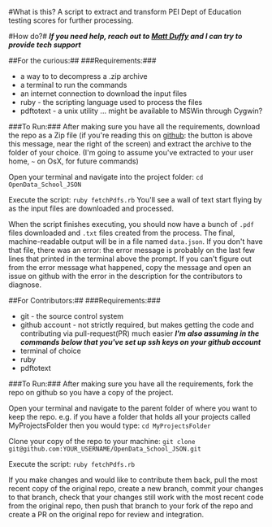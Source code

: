 #What is this?
A script to extract and transform PEI Dept of Education testing scores for further processing.

#How do?#
***If you need help, reach out to [Matt Duffy](https://github.com/2manyprojects2littletime) and I can try to provide tech support***

##For the curious:##
###Requirements:###
* a way to to decompress a .zip archive
* a terminal to run the commands
* an internet connection to download the input files
* ruby - the scripting language used to process the files
* pdftotext - a unix utility ... might be available to MSWin through Cygwin?

###To Run:###
After making sure you have all the requirements, download the repo as a Zip file (if you're reading this on [github](https://github.com/mcwright/OpenData_School_JSON): the button is above this message, near the right of the screen) and extract the archive to the folder of your choice. (I'm going to assume you've extracted to your user home, `~` on OsX, for future commands)

Open your terminal and navigate into the project folder:
`cd OpenData_School_JSON`

Execute the script:
`ruby fetchPdfs.rb`
You'll see a wall of text start flying by as the input files are downloaded and processed.

When the script finishes executing, you should now have a bunch of `.pdf` files downloaded and `.txt` files created from the process.  The final, machine-readable output will be in a file named `data.json`. If you don't have that file, there was an error: the error message is probably on the last few lines that printed in the terminal above the prompt.  If you can't figure out from the error message what happened, copy the message and open an issue on github with the error in the description for the contributors to diagnose.

##For Contributors:##
###Requirements:###
* git - the source control system
* github account - not strictly required, but makes getting the code and contributing via pull-request(PR) much easier ***I'm also assuming in the commands below that you've set up ssh keys on your github account***
* terminal of choice
* ruby
* pdftotext

###To Run:###
After making sure you have all the requirements, fork the repo on github so you have a copy of the project.

Open your terminal and navigate to the parent folder of where you want to keep the repo. e.g. if you have a folder that holds all your projects called MyProjectsFolder then you would type:
`cd MyProjectsFolder`

Clone your copy of the repo to your machine:
`git clone git@github.com:YOUR_USERNAME/OpenData_School_JSON.git`

Execute the script:
`ruby fetchPdfs.rb`

If you make changes and would like to contribute them back, pull the most recent copy of the original repo, create a new branch, commit your changes to that branch, check that your changes still work with the most recent code from the original repo, then push that branch to your fork of the repo and create a PR on the original repo for review and integration.